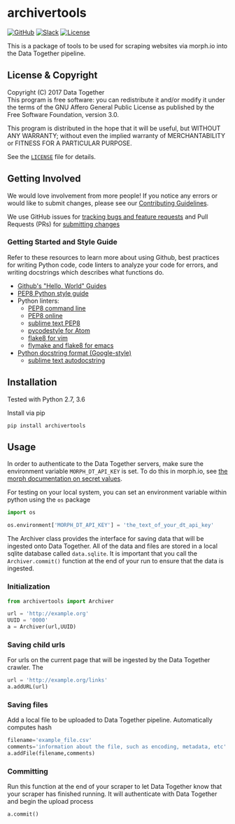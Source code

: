 # archivertools
<!-- Repo Badges for: Github Project, Slack, License-->

[![GitHub](https://img.shields.io/badge/project-Data_Together-487b57.svg?style=flat-square)](http://github.com/datatogether)
[![Slack](https://img.shields.io/badge/slack-Archivers-b44e88.svg?style=flat-square)](https://archivers-slack.herokuapp.com/)
[![License](https://img.shields.io/github/license/datatogether/archivertools.svg)](./LICENSE) 

This is a package of tools to be used for scraping websites via morph.io into the Data Together pipeline.

## License & Copyright

Copyright (C) 2017 Data Together  
This program is free software: you can redistribute it and/or modify it under
the terms of the GNU Affero General Public License as published by the Free Software
Foundation, version 3.0.

This program is distributed in the hope that it will be useful, but WITHOUT ANY
WARRANTY; without even the implied warranty of MERCHANTABILITY or FITNESS FOR A
PARTICULAR PURPOSE.

See the [`LICENSE`](./LICENSE) file for details.

## Getting Involved

We would love involvement from more people! If you notice any errors or would like to submit changes, please see our [Contributing Guidelines](./.github/CONTRIBUTING.md). 

We use GitHub issues for [tracking bugs and feature requests](https://github.com/datatogether/archivertools/issues) and Pull Requests (PRs) for [submitting changes](https://github.com/datatogether/archivertools/pulls)

### Getting Started and Style Guide
Refer to these resources to learn more about using Github, best practices for writing Python code, code linters to analyze your code for errors, and writing docstrings which describes what functions do.

- [Github's "Hello, World" Guides](https://guides.github.com/activities/hello-world/)
- [PEP8 Python style guide](https://www.python.org/dev/peps/pep-0008/)
- Python linters:
  - [PEP8 command line](Htps://pypi.python.org/pypi/pep8)
  - [PEP8 online](http://pep8online.com/)
  - [sublime text PEP8](https://github.com/SublimeLinter/SublimeLinter-pep8)
  - [pycodestyle for Atom](https://github.com/AtomLinter/linter-pycodestyle)
  - [flake8 for vim](https://github.com/nvie/vim-flake8)
  - [flymake and flake8 for emacs](https://www.emacswiki.org/emacs/PythonProgrammingInEmacs#toc18 )
- [Python docstring format (Google-style)](http://sphinxcontrib-napoleon.readthedocs.io/en/latest/example_google.html)
  - [sublime text autodocstring](https://packagecontrol.io/packages/AutoDocstring)

## Installation
Tested with Python 2.7, 3.6

Install via pip
```
pip install archivertools
```

## Usage
In order to authenticate to the Data Together servers, make sure the environment variable `MORPH_DT_API_KEY` is set. To do this in morph.io, see [the morph documentation on secret values](https://morph.io/documentation/secret_values#reading-python).

For testing on your local system, you can set an environment variable within python using the `os` package
```python
import os

os.environment['MORPH_DT_API_KEY'] = 'the_text_of_your_dt_api_key'
```

The Archiver class provides the interface for saving data that will be ingested onto Data Together. All of the data and files are stored in a local sqlite database called `data.sqlite`. It is important that you call the `Archiver.commit()` function at the end of your run to ensure that the data is ingested.

### Initialization
```python
from archivertools import Archiver

url = 'http://example.org'
UUID = '0000'
a = Archiver(url,UUID)
```

### Saving child urls
For urls on the current page that will be ingested by the Data Together crawler. The 
```python
url = 'http://example.org/links'
a.addURL(url)
```

### Saving files
Add a local file to be uploaded to Data Together pipeline. Automatically computes hash

```python
filename='example_file.csv'
comments='information about the file, such as encoding, metadata, etc' # optional
a.addFile(filename,comments)
```

### Committing
Run this function at the end of your scraper to let Data Together know that your scraper has finished running. It will authenticate with Data Together and begin the upload process
```python
a.commit()
```

